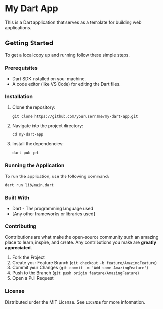 # My Dart App

This is a Dart application that serves as a template for building web applications. 

## Getting Started

To get a local copy up and running follow these simple steps.

### Prerequisites

- Dart SDK installed on your machine.
- A code editor (like VS Code) for editing the Dart files.

### Installation

1. Clone the repository:
   ```
   git clone https://github.com/yourusername/my-dart-app.git
   ```
2. Navigate into the project directory:
   ```
   cd my-dart-app
   ```
3. Install the dependencies:
   ```
   dart pub get
   ```

### Running the Application

To run the application, use the following command:
```
dart run lib/main.dart
```

### Built With

- Dart - The programming language used
- [Any other frameworks or libraries used]

### Contributing

Contributions are what make the open-source community such an amazing place to learn, inspire, and create. Any contributions you make are **greatly appreciated**.

1. Fork the Project
2. Create your Feature Branch (`git checkout -b feature/AmazingFeature`)
3. Commit your Changes (`git commit -m 'Add some AmazingFeature'`)
4. Push to the Branch (`git push origin feature/AmazingFeature`)
5. Open a Pull Request

### License

Distributed under the MIT License. See `LICENSE` for more information.